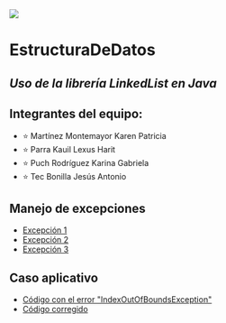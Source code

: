 <img src="https://i.pinimg.com/originals/51/c1/8c/51c18c2b4a4937595291ce8988fcfad9.gif"/>

# EstructuraDeDatos

## *Uso de la librería LinkedList en Java*
## Integrantes del equipo: 
- :star: Martínez Montemayor Karen Patricia
- :star: Parra Kauil Lexus Harit
- :star: Puch Rodríguez Karina Gabriela
- :star: Tec Bonilla Jesús Antonio

## Manejo de excepciones 
* [Excepción 1](LINK)
* [Excepción 2](LINK)
* [Excepción 3](LINK)

## Caso aplicativo
* [Código con el error "IndexOutOfBoundsException"](https://github.com/jesustec-27/EstructuraDeDatos/blob/main/CasoAplicativoError.java)
* [Código corregido](https://github.com/jesustec-27/EstructuraDeDatos/blob/main/CasoAplicativo.java)

  
